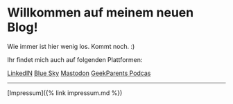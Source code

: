 # Willkommen auf meinem neuen Blog!

Wie immer ist hier wenig los. Kommt noch. :) 

Ihr findet mich auch auf folgenden Plattformen:

[LinkedIN](www.linkedin.com/in/tschiemann)
[Blue Sky](https://bsky.app/profile/tim-schiemann.de)
[Mastodon](https://berlin.social/@mtdon)
[GeekParents Podcas](https://www.geekparents.de/)

---


[Impressum]({% link impressum.md %})

